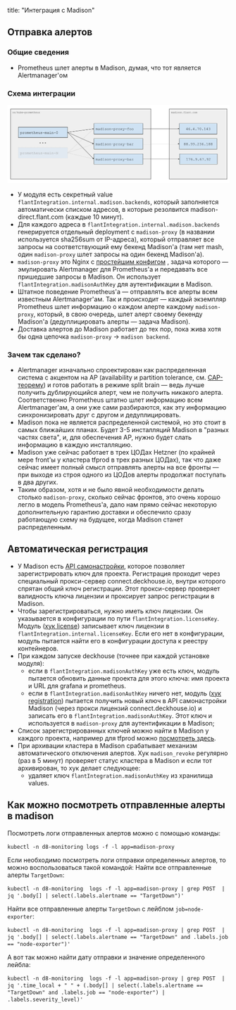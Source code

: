 title: "Интеграция с Madison"

<!-- Исходник картинок: https://docs.google.com/drawings/d/1KMgawZD4q7jEYP-_g6FvUeJUaT3edro_u6_RsI3ZVvQ/edit -->

## Отправка алертов

### Общие сведения

* Prometheus шлет алерты в Madison, думая, что тот является Alertmanager'ом

### Схема интеграции

![](img/madison.png)

* У модуля есть секретный value `flantIntegration.internal.madison.backends`, который заполняется автоматически списком адресов, в
  которые резолвится madison-direct.flant.com (каждые 10 минут).
* Для каждого адреса в `flantIntegration.internal.madison.backends` генерируется отдельный deployment с `madison-proxy` (в названии
  используется sha256sum от IP-адреса), который отправляет все запросы на соответствующий ему бекенд Madison'а (там нет
  mash, один `madison-proxy` шлет запросы на один бекенд Madison'а).
* `madison-proxy` это Nginx с [простейшим конфигом](https://fox.flant.com/sys/deckhouse-oss/-/tree/main/modules/ee/340-flant-integration/images/madison-proxy/rootfs/etc/nginx/nginx.tmpl)
  , задача которого — эмулировать Alertmanager для Prometheus'а и передавать все пришедшие запросы в Madison. Он
  использует `flantIntegration.madisonAuthKey` для аутентификации в Madison.
* Штатное поведение Prometheus'а — отправлять все алерты всем известным Alertmanager'ам. Так и происходит — каждый
  экземпляр Prometheus шлет информацию о каждом алерте каждому `madison-proxy`, который, в свою очередь, шлет алерт
  своему бекенду Madison'а (дедуплицировать алерты — задача Madison).
* Доставка алертов до Madison работает до тех пор, пока жива хотя бы одна цепочка `madison-proxy` -> `madison backend`.

### Зачем так сделано?

* Alertmanager изначально спроектирован как распределенная система с акцентом на AP (availability и partition tolerance,
  см. [CAP-теорему](https://en.wikipedia.org/wiki/CAP_theorem)) и готов работать в режиме split brain — ведь лучше
  получить дублирующийся алерт, чем не получить никакого алерта. Соответственно Prometheus штатно шлет информацию всем
  Alertmanager'ам, а они уже сами разбираются, как эту информацию синхронизировать друг с другом и дедуплицировать.
* Madison пока не является распределенной системой, но это стоит в самых ближайших планах. Будет 3-5 инсталляций Madison
  в "разных частях света", и, для обеспечения AP, нужно будет слать информацию в каждую инсталляцию.
* Madison уже сейчас работает в трех ЦОДах Hetzner (по крайней мере front'ы у кластера tfprod в трех разных ЦОДах), так
  что даже сейчас имеет полный смысл отправлять алерты на все фронты — при выходе из строя одного из ЦОДов алерты
  продолжат поступать в два других.
* Таким образом, хотя и не было явной необходимости делать столько `madison-proxy`, сколько сейчас фронтов, это очень
  хорошо легло в модель Prometheus'а, дало нам прямо сейчас некоторую дополнительную гарантию доставки и обеспечило
  сразу работающую схему на будущее, когда Madison станет распределенным.

## Автоматическая регистрация

* У Madison есть [API самонастройки](https://fox.flant.com/tnt/madison/issues/73), которое позволяет зарегистрировать 
  ключ для проекта. Регистрация проходит через специальный прокси-сервер connect.deckhouse.io, внутри которого спрятан
  общий ключ регистрации. Этот прокси-сервер проверяет валидность ключа лицензии и проксирует запрос регистрации в Madison.
* Чтобы зарегистрироваться, нужно иметь ключ лицензии. Он указывается в конфигурации по пути `flantIntegration.licenseKey`. 
  Модуль ([хук license](https://fox.flant.com/sys/deckhouse-oss/-/tree/main/ee/modules/340-flant-integration/hooks/license.go))
  записывает ключ лицензии в `flantIntegration.internal.licenseKey`. Если его нет в конфигурации, модуль пытается найти 
  его в конфигурации доступа к реестру контейнеров. 
* При каждом запуске deckhouse (точнее при каждой установке модуля):
    * если в `flantIntegration.madisonAuthKey` уже есть ключ, модуль пытается обновить данные проекта для этого ключа: 
      имя проекта и URL для grafana и prometheus.
    * если в `flantIntegration.madisonAuthKey` ничего нет, модуль ([хук registration](https://fox.flant.com/sys/deckhouse-oss/-/tree/main/ee/modules/340-flant-integration/hooks/madison/registration.go))
      пытается получить новый ключ в API самонастройки Madison (через прокси лицензий connect.deckhouse.io) и записать 
      его в `flantIntegration.madisonAuthKey`. Этот ключ и используется в `madison-proxy` для аутентификации в Madison;
* Список зарегистрированных ключей можно найти в Madison у каждого проекта, например для tfprod
  можно [посмотреть здесь](https://madison.flant.com/projects/tfprod/prometheus_setups).
* При архивации кластера в Madison срабатывает механизм автоматического отключения алертов. Хук `madison_revoke`
  регулярно (раз в 5 минут) проверяет статус кластера в Madison и если тот архивирован, то хук делает следующее:
    * удаляет ключ `flantIntegration.madisonAuthKey` из хранилища values.

## Как можно посмотреть отправленные алерты в madison

Посмотреть логи отправленных алертов можно с помощью команды:

```shell
kubectl -n d8-monitoring logs -f -l app=madison-proxy
```

Если необходимо посмотреть логи отправки определенных алертов, то можно воспользоваться такой командой: Найти все
отправленные алерты `TargetDown`:

```shell
kubectl -n d8-monitoring  logs -f -l app=madison-proxy | grep POST  | jq '.body[] | select(.labels.alertname == "TargetDown")'
```

Найти все отправленные алерты `TargetDown` с лейблом `job=node-exporter`:

```shell
kubectl -n d8-monitoring  logs -f -l app=madison-proxy | grep POST  | jq '.body[] | select(.labels.alertname == "TargetDown" and .labels.job == "node-exporter")'
```

А вот так можно найти дату отправки и значение определенного лейбла:

```shell
kubectl -n d8-monitoring  logs -f -l app=madison-proxy | grep POST  | jq '.time_local + " " + (.body[] | select(.labels.alertname == "TargetDown" and .labels.job == "node-exporter") | .labels.severity_level)'
```
